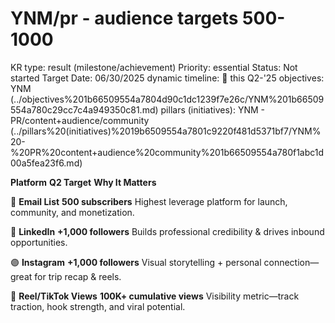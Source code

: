 # YNM/pr - audience targets 500-1000

KR type: result (milestone/achievement)
Priority: essential
Status: Not started
Target Date: 06/30/2025
dynamic timeline: 🔵 this Q2-'25
objectives: YNM (../objectives%201b66509554a7804d90c1dc1239f7e26c/YNM%201b66509554a780c29cc7c4a949350c81.md)
pillars (initiatives): YNM - PR/content+audience/community (../pillars%20(initiatives)%2019b6509554a7801c9220f481d5371bf7/YNM%20-%20PR%20content+audience%20community%201b66509554a780f1abc1d00a5fea23f6.md)

**Platform**	**Q2 Target**	**Why It Matters**

📨 **Email List**	**500 subscribers**	Highest leverage platform for launch, community, and monetization.

🔵 **LinkedIn**	**+1,000 followers**	Builds professional credibility & drives inbound opportunities.

🟣 **Instagram**	**+1,000 followers**	Visual storytelling + personal connection—great for trip recap & reels.

🎥 **Reel/TikTok Views**	**100K+ cumulative views**	Visibility metric—track traction, hook strength, and viral potential.